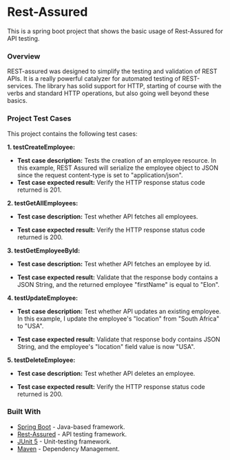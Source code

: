 # Rest-Assured
This is a spring boot project that shows the basic usage of Rest-Assured for API testing. 

### Overview
 REST-assured was designed to simplify the testing and validation of REST APIs. It is a really powerful catalyzer for automated testing of REST-services. The library has solid support for HTTP, starting of course with the verbs and standard HTTP operations, but also going well beyond these basics.

### Project Test Cases
This project contains the following test cases:

**1. testCreateEmployee:**
- **Test case description:** Tests the creation of an employee resource. In this example, REST Assured will serialize the employee object to JSON since the request content-type is set to "application/json".
- **Test case expected result:** Verify the HTTP response status code returned is 201.

**2. testGetAllEmployees:**
 - **Test case description:** Test whether API fetches all employees.
 
- **Test case expected result:** Verify the HTTP response status code returned is 200.

**3. testGetEmployeeById:**
 - **Test case description:** Test whether API fetches an employee by id.
 
- **Test case expected result:** Validate that the response body contains a JSON String, and the returned employee "firstName" is equal to "Elon".

**4. testUpdateEmployee:**
 - **Test case description:** Test whether API updates an existing employee. In this example, I update the employee's "location" from "South Africa" to "USA".
 
- **Test case expected result:** Validate that response body contains JSON String, and the employee's "location" field value is now "USA".

**5. testDeleteEmployee:**
 - **Test case description:** Test whether API deletes an employee.
 
- **Test case expected result:** Verify the HTTP response status code returned is 200.



### Built With
* [Spring Boot](https://spring.io/projects/spring-boot) - Java-based framework.
* [Rest-Assured](http://rest-assured.io/) - API testing framework.
* [JUnit 5](https://junit.org/junit5/) - Unit-testing framework.
* [Maven](https://maven.apache.org/) - Dependency Management.